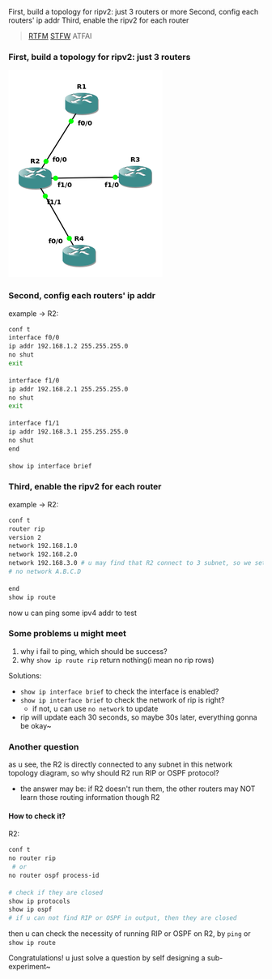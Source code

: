 First, build a topology for ripv2: just 3 routers or more
Second, config each routers' ip addr
Third, enable the ripv2 for each router

> [RTFM](https://www.cisco.com/c/en/us/td/docs/switches/lan/catalyst9400/software/release/16-9/configuration_guide/rtng/b_169_rtng_9400_cg/configuring_rip.pdf) [STFW](https://www.netwrix.com/cisco-commands-cheat-sheet.html) ATFAI


### First, build a topology for ripv2: just 3 routers
![ripv2-topology](./pics/ripv2-topology.png)

### Second, config each routers' ip addr

example -> R2:
```bash
conf t
interface f0/0
ip addr 192.168.1.2 255.255.255.0
no shut
exit

interface f1/0
ip addr 192.168.2.1 255.255.255.0
no shut
exit

interface f1/1
ip addr 192.168.3.1 255.255.255.0
no shut
end

show ip interface brief
```

### Third, enable the ripv2 for each router
example -> R2:
```bash
conf t
router rip
version 2
network 192.168.1.0
network 192.168.2.0
network 192.168.3.0 # u may find that R2 connect to 3 subnet, so we set 3 network:)
# no network A.B.C.D

end
show ip route
```

now u can ping some ipv4 addr to test

### Some problems u might meet
1. why i fail to ping, which should be success?
2. why `show ip route rip` return nothing(i mean no rip rows)

Solutions:
- `show ip interface brief` to check the interface is enabled?
- `show ip interface brief` to check the network of rip is right?
  - if not, u can use `no network` to update
- rip will update each 30 seconds, so maybe 30s later, everything gonna be okay~

### Another question
as u see, the R2 is directly connected to any subnet in this network topology
diagram, so why should R2 run RIP or OSPF protocol?
- the answer may be: if R2 doesn't run them, the other routers may NOT learn
those routing information though R2

#### How to check it?
R2:
```bash
conf t
no router rip
 # or
no router ospf process-id

# check if they are closed
show ip protocols
show ip ospf
# if u can not find RIP or OSPF in output, then they are closed
```

then u can check the necessity of running RIP or OSPF on R2, by `ping`
or `show ip route`

Congratulations! u just solve a question by self designing a sub-experiment~
